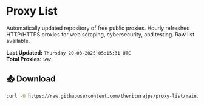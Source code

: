 # Proxy List

Automatically updated repository of free public proxies. Hourly refreshed HTTP/HTTPS proxies for web scraping, cybersecurity, and testing. Raw list available.

**Last Updated:** `Thursday 20-03-2025 05:15:31 UTC`  
**Total Proxies:** `592`

## 📥 Download
```bash
curl -O https://raw.githubusercontent.com/theriturajps/proxy-list/main/proxies.txt
